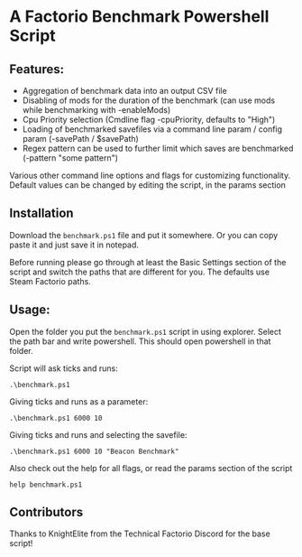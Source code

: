 # A Factorio Benchmark Powershell Script

## Features:

* Aggregation of benchmark data into an output CSV file
* Disabling of mods for the duration of the benchmark (can use mods while benchmarking with -enableMods)
* Cpu Priority selection (Cmdline flag -cpuPriority, defaults to "High")
* Loading of benchmarked savefiles via a command line param / config param (-savePath / $savePath)
* Regex pattern can be used to further limit which saves are benchmarked (-pattern "some pattern")

Various other command line options and flags for customizing functionality.
Default values can be changed by editing the script, in the params section

## Installation

Download the ```benchmark.ps1``` file and put it somewhere. Or you can copy
paste it and just save it in notepad.

Before running please go through at least the Basic Settings section of the
script and switch the paths that are different for you. The defaults use Steam
Factorio paths.

## Usage:

Open the folder you put the ```benchmark.ps1``` script in using explorer. Select the
path bar and write powershell. This should open powershell in that folder.

Script will ask ticks and runs:

    .\benchmark.ps1

Giving ticks and runs as a parameter:

    .\benchmark.ps1 6000 10

Giving ticks and runs and selecting the savefile:

    .\benchmark.ps1 6000 10 "Beacon Benchmark"

Also check out the help for all flags, or read the params section of the script

    help benchmark.ps1

## Contributors

Thanks to KnightElite from the Technical Factorio Discord for the base script!
